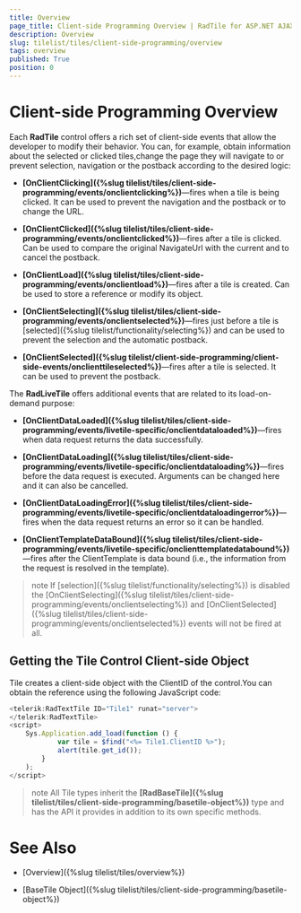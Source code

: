 ```yaml
---
title: Overview
page_title: Client-side Programming Overview | RadTile for ASP.NET AJAX Documentation
description: Overview
slug: tilelist/tiles/client-side-programming/overview
tags: overview
published: True
position: 0
---
```


# Client-side Programming Overview





Each **RadTile** control offers a rich set of client-side events that allow the developer to modify their behavior. You can, for example, obtain information about the selected or clicked tiles,change the page they will navigate to or prevent selection, navigation or the postback according to the desired logic:

* **[OnClientClicking]({%slug tilelist/tiles/client-side-programming/events/onclientclicking%})**—fires when a tile is being clicked. It can be used to prevent the navigation and the postback or to change the URL.

* **[OnClientClicked]({%slug tilelist/tiles/client-side-programming/events/onclientclicked%})**—fires after a tile is clicked. Can be used to compare the original NavigateUrl with the current and to cancel the postback.

* **[OnClientLoad]({%slug tilelist/tiles/client-side-programming/events/onclientload%})**—fires after a tile is created. Can be used to store a reference or modify its object.

* **[OnClientSelecting]({%slug tilelist/tiles/client-side-programming/events/onclientselected%})**—fires just before a tile is [selected]({%slug tilelist/functionality/selecting%}) and can be used to prevent the selection and the automatic postback.

* **[OnClientSelected]({%slug tilelist/client-side-programming/client-side-events/onclienttileselected%})**—fires after a tile is selected. It can be used to prevent the postback.

The **RadLiveTile** offers additional events that are related to its load-on-demand purpose:

* **[OnClientDataLoaded]({%slug tilelist/tiles/client-side-programming/events/livetile-specific/onclientdataloaded%})**—fires when data request returns the data successfully.

* **[OnClientDataLoading]({%slug tilelist/tiles/client-side-programming/events/livetile-specific/onclientdataloading%})**—fires before the data request is executed. Arguments can be changed here and it can also be cancelled.

* **[OnClientDataLoadingError]({%slug tilelist/tiles/client-side-programming/events/livetile-specific/onclientdataloadingerror%})**—fires when the data request returns an error so it can be handled.

* **[OnClientTemplateDataBound]({%slug tilelist/tiles/client-side-programming/events/livetile-specific/onclienttemplatedatabound%})**—fires after the ClientTemplate is data bound (i.e., the information from the request is resolved in the template).

>note If [selection]({%slug tilelist/functionality/selecting%}) is disabled the [OnClientSelecting]({%slug tilelist/tiles/client-side-programming/events/onclientselecting%}) and [OnClientSelected]({%slug tilelist/tiles/client-side-programming/events/onclientselected%}) events will not be fired at all.



## Getting the Tile Control Client-side Object

Tile creates a client-side object with the ClientID of the control.You can obtain the reference using the following JavaScript code:

````JavaScript
<telerik:RadTextTile ID="Tile1" runat="server">
</telerik:RadTextTile>
<script>
    Sys.Application.add_load(function () {
            var tile = $find("<%= Tile1.ClientID %>");
            alert(tile.get_id());
        }
    );
</script>
````



>note All Tile types inherit the **[RadBaseTile]({%slug tilelist/tiles/client-side-programming/basetile-object%})** type and has the API it provides in addition to its own specific methods.



# See Also

 * [Overview]({%slug tilelist/tiles/overview%})

 * [BaseTile Object]({%slug tilelist/tiles/client-side-programming/basetile-object%})
